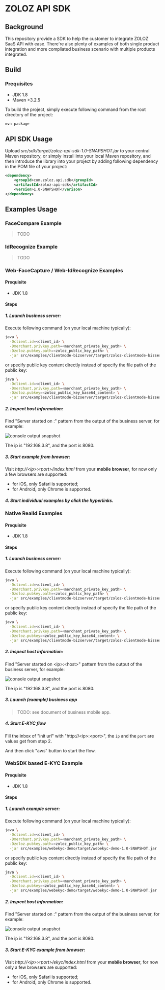 # ZOLOZ API SDK
## Background
This repository provide a SDK to help the customer to integrate ZOLOZ SaaS API with ease. There're also plenty of examples of both single product integration and more compliated business scenario with multiple products integrated.

## Build
### Prequisites
- JDK 1.8
- Maven >3.2.5

To build the project, simply execute following command from the root directory of the project:
```sh
mvn package
```

## API SDK Usage
Upload _src/sdk/target/zoloz-api-sdk-1.0-SNAPSHOT.jar_ to your central Maven repository, or simply install into your local Maven repository, and then introduce the library into your project by adding following dependency in the POM file of your project:
```xml
<dependency>
    <groupId>com.zoloz.api.sdk</groupId>
    <artifactId>zoloz-api-sdk</artifactId>
    <version>1.0-SNAPSHOT</verison>
</dependency>
```

## Examples Usage
### FaceCompare Example
> TODO

### IdRecognize Example
> TODO

### Web-FaceCapture / Web-IdRecognize Examples
#### Prequisite
- JDK 1.8
#### Steps
##### 1. Launch business server:
Execute following command (on your local machine typically):
    
```sh
java \
  -Dclient.id=<client_id> \
  -Dmerchant.privkey.path=<merchant_private_key_path> \
  -Dzoloz.pubkey.path=<zoloz_public_key_path> \
  -jar src/examples/clientmode-bizserver/target/zoloz-clientmode-bizserver-1.0-SNAPSHOT.jar
```
or specify public key content directly instead of specify the file path of the public key:

```sh
java \
  -Dclient.id=<client_id> \
  -Dmerchant.privkey.path=<merchant_private_key_path> \
  -Dzoloz.pubkey=<zoloz_public_key_base64_content> \
  -jar src/examples/clientmode-bizserver/target/zoloz-clientmode-bizserver-1.0-SNAPSHOT.jar
```

##### 2. Inspect host information:

Find "Server started on <ip>:<host>" pattern from the output of the business server, for example:

![console output snapshot](https://user-images.githubusercontent.com/58500810/76392242-1c630e80-63ac-11ea-8251-b45fb23f955e.png)

The ip is "192.168.3.8", and the port is 8080.

##### 3. Start example from browser:
Visit _http://\<ip\>:\<port\>/index.html_ from your **mobile browser**, for now only a few browsers are supported:
- for iOS, only Safari is supported;
- for Android, only Chrome is supported.

##### 4. Start individual examples by click the hyperlinks.

### Native RealId Examples
#### Prequisite
- JDK 1.8
#### Steps
##### 1. Launch business server:
Execute following command (on your local machine typically):
    
```sh
java \
  -Dclient.id=<client_id> \
  -Dmerchant.privkey.path=<merchant_private_key_path> \
  -Dzoloz.pubkey.path=<zoloz_public_key_path> \
  -jar src/examples/clientmode-bizserver/target/zoloz-clientmode-bizserver-1.0-SNAPSHOT.jar
```
or specify public key content directly instead of specify the file path of the public key:

```sh
java \
  -Dclient.id=<client_id> \
  -Dmerchant.privkey.path=<merchant_private_key_path> \
  -Dzoloz.pubkey=<zoloz_public_key_base64_content> \
  -jar src/examples/clientmode-bizserver/target/zoloz-clientmode-bizserver-1.0-SNAPSHOT.jar
```

##### 2. Inspect host information:

Find "Server started on \<ip\>:\<host\>" pattern from the output of the business server, for example:

![console output snapshot](https://user-images.githubusercontent.com/58500810/76392242-1c630e80-63ac-11ea-8251-b45fb23f955e.png)

The ip is "192.168.3.8", and the port is 8080.

##### 3. Launch (example) business app
> TODO: see document of business mobile app.

##### 4. Start E-KYC flow
Fill the inbox of "init url" with "http://\<ip\>:\<port\>", the `ip` and the `port` are values get from step 2.

And then click "aws" button to start the flow.

### WebSDK based E-KYC Example
#### Prequisite
- JDK 1.8
#### Steps
##### 1. Launch example server:
Execute following command (on your local machine typically):
    
```sh
java \
  -Dclient.id=<client_id> \
  -Dmerchant.privkey.path=<merchant_private_key_path> \
  -Dzoloz.pubkey.path=<zoloz_public_key_path> \
  -jar src/examples/webekyc-demo/target/webekyc-demo-1.0-SNAPSHOT.jar
```
or specify public key content directly instead of specify the file path of the public key:

```sh
java \
  -Dclient.id=<client_id> \
  -Dmerchant.privkey.path=<merchant_private_key_path> \
  -Dzoloz.pubkey=<zoloz_public_key_base64_content> \
  -jar src/examples/webekyc-demo/target/webekyc-demo-1.0-SNAPSHOT.jar
```

##### 2. Inspect host information:

Find "Server started on <ip>:<host>" pattern from the output of the business server, for example:

![console output snapshot](https://user-images.githubusercontent.com/58500810/76392242-1c630e80-63ac-11ea-8251-b45fb23f955e.png)

The ip is "192.168.3.8", and the port is 8080.

##### 3. Start E-KYC example from browser:
Visit _http://\<ip\>:\<port\>/ekyc/index.html_ from your **mobile browser**, for now only a few browsers are supported:
- for iOS, only Safari is supported;
- for Android, only Chrome is supported.

